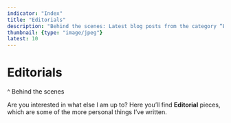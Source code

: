 ```yaml
---
indicator: "Index"
title: "Editorials"
description: "Behind the scenes: Latest blog posts from the category “Editorials”."
thumbnail: {type: "image/jpeg"}
latest: 10
---
```


# Editorials
^ Behind the scenes

Are you interested in what else I am up to? Here you’ll find **Editorial** pieces, which are some of the more personal things I’ve written.
